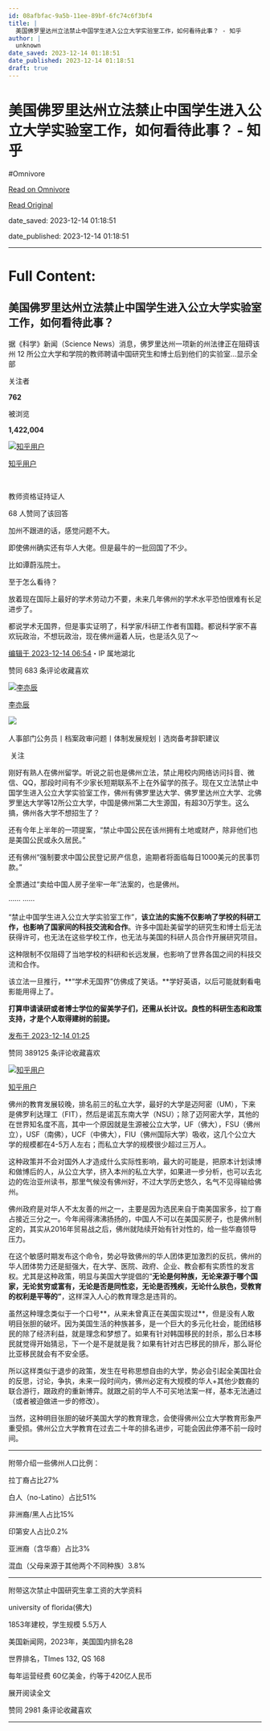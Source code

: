 ```yaml
---
id: 08afbfac-9a5b-11ee-89bf-6fc74c6f3bf4
title: |
  美国佛罗里达州立法禁止中国学生进入公立大学实验室工作，如何看待此事？ - 知乎
author: |
  unknown
date_saved: 2023-12-14 01:18:51
date_published: 2023-12-14 01:18:51
draft: true
---
```


# 美国佛罗里达州立法禁止中国学生进入公立大学实验室工作，如何看待此事？ - 知乎
#Omnivore

[Read on Omnivore](https://omnivore.app/me/-18c6772d1dd)

[Read Original](https://www.zhihu.com/question/634731438/answer/3325240976)

date_saved: 2023-12-14 01:18:51

date_published: 2023-12-14 01:18:51

--- 

# Full Content: 

## 美国佛罗里达州立法禁止中国学生进入公立大学实验室工作，如何看待此事？

据《科学》新闻（Science News）消息，佛罗里达州一项新的州法律正在阻碍该州 12 所公立大学和学院的教师聘请中国研究生和博士后到他们的实验室…显示全部 ​

关注者

**762**

被浏览

**1,422,004**

[![知乎用户](https://proxy-prod.omnivore-image-cache.app/0x0,s1k6P3vhItmfYpQfwZpE14dsekOoh81VHGWiw8CXzPG0/https://picx.zhimg.com/v2-abed1a8c04700ba7d72b45195223e0ff_l.jpg?source=2c26e567)](https://www.zhihu.com/people/39e883f9ed9073b1b8f9c539bd638528)

[知乎用户](https://www.zhihu.com/people/39e883f9ed9073b1b8f9c539bd638528)

[​](https://www.zhihu.com/question/48510028)

教师资格证持证人

68 人赞同了该回答

加州不跟进的话，感觉问题不大。

即使佛州确实还有华人大佬。但是最牛的一批回国了不少。

比如谭蔚泓院士。

至于怎么看待？

放着现在国际上最好的学术劳动力不要，未来几年佛州的学术水平恐怕很难有长足进步了。

都说学术无国界，但是事实证明了，科学家/科研工作者有国籍。都说科学家不喜欢玩政治，不想玩政治，现在佛州逼着人玩，也是活久见了～

[编辑于 2023-12-14 06:54](https://www.zhihu.com/question/634731438/answer/3325240976)・IP 属地湖北

​赞同 68​​3 条评论​收藏​喜欢

[![李亦辰](https://proxy-prod.omnivore-image-cache.app/0x0,sbZ_l7MK2LBbe_Y71cPNZ0cKeFaj7t8wjtjtb8I1APRE/https://pic1.zhimg.com/v2-35e4f2b983a53208307960608d6b7796_l.jpg?source=1def8aca)](https://www.zhihu.com/people/li-yi-chen-64-10)

[李亦辰](https://www.zhihu.com/people/li-yi-chen-64-10)

​![](https://proxy-prod.omnivore-image-cache.app/0x0,sN1L3xUlaeQ1mzeOvGsA4yFQ00xCF4DRJi1pV0EOT3Xs/https://picx.zhimg.com/v2-aa8a1823abfc46f14136f01d55224925.jpg?source=88ceefae)

人事部门公务员丨档案政审问题丨体制发展规划丨选岗备考辞职建议

​ 关注

刚好有熟人在佛州留学。听说之前也是佛州立法，禁止用校内网络访问抖音、微信、QQ，那段时间有不少家长短期联系不上在外留学的孩子。现在又立法禁止中国学生进入公立大学实验室工作，佛州有佛罗里达大学、佛罗里达州立大学、北佛罗里达大学等12所公立大学，中国是佛州第二大生源国，有超30万学生。这么搞，佛州各大学不想招生了？

还有今年上半年的一项提案，“禁止中国公民在该州拥有土地或财产，除非他们也是美国公民或永久居民。”

还有佛州“强制要求中国公民登记房产信息，逾期者将面临每日1000美元的民事罚款。”

全票通过“卖给中国人房子坐牢一年”法案的，也是佛州。

······ ······

“禁止中国学生进入公立大学实验室工作”，**该立法的实施不仅影响了学校的科研工作，也影响了国家间的科技交流和合作**。许多中国赴美留学的研究生和博士后无法获得许可，也无法在这些学校工作，也无法与美国的科研人员合作开展研究项目。

这种限制不仅阻碍了当地学校的科研和长远发展，也影响了世界各国之间的科技交流和合作。

该立法一旦推行，**“学术无国界”仿佛成了笑话。**学好英语，以后可能就剩看电影能用得上了。

**打算申请读研或者博士学位的留美学子们，还需从长计议。良性的科研生态和政策支持，才是个人取得建树的前提。**

[发布于 2023-12-14 01:25](https://www.zhihu.com/question/634731438/answer/3324980865)

​赞同 389​​125 条评论​收藏​喜欢

[![知乎用户](https://proxy-prod.omnivore-image-cache.app/0x0,sYPOst_vEAudSx_wTU8sqAW1P6hYvsnvtGO6ogPfY6n0/https://picx.zhimg.com/v2-abed1a8c04700ba7d72b45195223e0ff_l.jpg?source=1def8aca)](https://www.zhihu.com/people/803ea4f1aa46542a19e7e4253e7b3038)

[知乎用户](https://www.zhihu.com/people/803ea4f1aa46542a19e7e4253e7b3038)

佛州的教育发展较晚，排名前三的私立大学，最好的大学是迈阿密（UM），下来是佛罗利达理工（FIT），然后是诺瓦东南大学（NSU）；除了迈阿密大学，其他的在世界知名度不高，其中一个原因就是生源被公立大学，UF（佛大），FSU（佛州立），USF（南佛），UCF（中佛大），FIU（佛州国际大学）吸收，这几个公立大学的规模都在4-5万人左右；而私立大学的规模很少超过三万人。

这种政策并不会对国外人才造成什么实际性影响，最大的可能是，把原本计划读博和做博后的人，从公立大学，挤入本州的私立大学，如果进一步分析，也可以去北边的佐治亚州读书，那里气候没有佛州好，不过大学历史悠久，名气不见得输给佛州。

佛州政府是对华人不太友善的州之一，主要是因为选民来自于南美国家多，拉丁裔占接近三分之一。今年闹得沸沸扬扬的，中国人不可以在美国买房子，也是佛州制定的，其实从2016年贸易战之后，佛州就陆续开始有针对性的，给一些华裔领导压力。

在这个敏感时期发布这个命令，势必导致佛州的华人团体更加激烈的反抗，佛州的华人团体势力还是挺强大，在大学、医院、政府、企业、教会都有实质性的发言权。尤其是这种政策，明显与美国大学提倡的“**无论是何种族，无论来源于哪个国家，无论贫穷或富有，无论是否是同性恋，无论是否残疾，无论什么肤色，受教育的权利是平等的”**，这样深入人心的教育理念是违背的。

虽然这种理念类似于一个口号**，从来未曾真正在美国实现过**，但是没有人敢明目张胆的破坏。因为美国生活的种族甚多，是一个巨大的多元化社会，能团结移民的除了经济利益，就是理念和梦想了。如果有针对韩国移民的封杀，那么日本移民就觉得开始猜忌，下一个是不是就是我？如果有针对古巴移民的排斥，那么哥伦比亚移民就会有不安全感。

所以这样类似于退步的政策，发生在号称思想自由的大学，势必会引起全美国社会的反思，讨论，争执，未来一段时间内，佛州必定有大规模的华人+其他少数裔的联合游行，跟政府的重新博弈。就跟之前的华人不可买地法案一样，基本无法通过（或者被迫做进一步的修改）。

当然，这种明目张胆的破坏美国大学的教育理念，会使得佛州公立大学教育形象严重受损。佛州公立大学教育在过去二十年的排名进步，可能会因此停滞不前一段时间。

---

附带介绍一些佛州人口比例：

拉丁裔占比27%

白人（no-Latino）占比51%

非洲裔/黑人占比15%

印第安人占比0.2%

亚洲裔（含华裔）占比3%

混血（父母来源于其他两个不同种族）3.8%

---

附带这次禁止中国研究生拿工资的大学资料

university of florida(佛大)

1853年建校，学生规模 5.5万人

美国新闻网，2023年，美国国内排名28

世界排名，TImes 132, QS 168

每年运营经费 60亿美金，约等于420亿人民币

展开阅读全文​

​赞同 298​​1 条评论​收藏​喜欢

---

